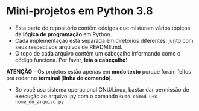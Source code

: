 # Mini-projetos em Python 3.8

* Esta parte do repositório contém códigos que misturam vários tópicos da **lógica de programação** em Python. 
* Cada implementação está separada em diretórios diferentes, junto com seus respectivos arquivos de README.md.  
* O topo de cada arquivo contém um cabeçalho informando como o código funciona. Por favor, **leia o cabeçalho**!

**ATENÇÃO** - Os projetos estão apenas em **modo texto** porque foram feitos pra rodar no **terminal** (**linha de comando**). 
* Se você usa sistema operacional GNU/Linux, bastar dar permissão de execução ao arquivo .py com o comando `sudo chmod u+x nome_do_arquivo.py`  
